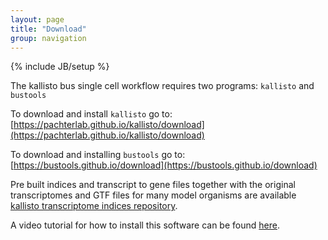 ```yaml
---
layout: page
title: "Download"
group: navigation
---
```


{% include JB/setup %}

The kallisto bus single cell workflow requires two programs: `kallisto` and `bustools`

To download and install `kallisto` go to: [https://pachterlab.github.io/kallisto/download](https://pachterlab.github.io/kallisto/download)

To download and installing `bustools` go to: [https://bustools.github.io/download](https://bustools.github.io/download)

Pre built indices and transcript to gene files together with the original transcriptomes and GTF files for many model organisms are available [kallisto transcriptome indices repository](https://github.com/pachterlab/kallisto-transcriptome-indices/releases).

A video tutorial for how to install this software can be found [here](https://youtu.be/thvtp7Ik6ts).


